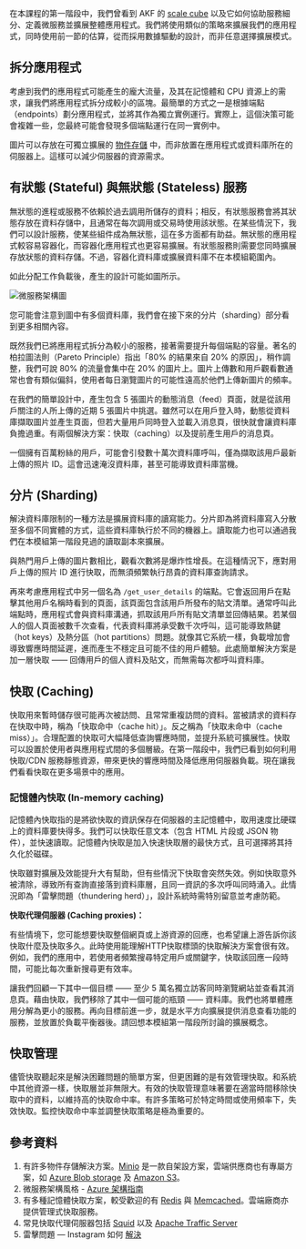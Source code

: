 在本課程的第一階段中，我們曾看到 AKF 的 [scale cube](https://akfpartners.com/growth-blog/scale-cube) 以及它如何協助服務細分、定義微服務並擴展整體應用程式。我們將使用類似的策略來擴展我們的應用程式，同時使用前一節的估算，從而採用數據驅動的設計，而非任意選擇擴展模式。

## 拆分應用程式

考慮到我們的應用程式可能產生的龐大流量，及其在記憶體和 CPU 資源上的需求，讓我們將應用程式拆分成較小的區塊。最簡單的方式之一是根據端點（endpoints）劃分應用程式，並將其作為獨立實例運行。實際上，這個決策可能會複雜一些，您最終可能會發現多個端點運行在同一實例中。

圖片可以存放在可獨立擴展的 [物件存儲](https://zh.wikipedia.org/wiki/Object_storage) 中，而非放置在應用程式或資料庫所在的伺服器上。這樣可以減少伺服器的資源需求。

## 有狀態 (Stateful) 與無狀態 (Stateless) 服務
<div class="callout callout-primary">
無狀態的進程或服務不依賴於過去調用所儲存的資料；相反，有狀態服務會將其狀態存放在資料存儲中，且通常在每次調用或交易時使用該狀態。在某些情況下，我們可以設計服務，使某些組件成為無狀態，這在多方面都有助益。無狀態的應用程式較容易容器化，而容器化應用程式也更容易擴展。有狀態服務則需要您同時擴展存放狀態的資料存儲。不過，容器化資料庫或擴展資料庫不在本模組範圍內。
</div>

<!--您可參考本模組的容器化章節 [這裡]()-->

如此分配工作負載後，產生的設計可能如圖所示。

![微服務架構圖](images/microservices.jpg)

您可能會注意到圖中有多個資料庫，我們會在接下來的分片（sharding）部分看到更多相關內容。

既然我們已將應用程式拆分為較小的服務，接著需要提升每個端點的容量。著名的柏拉圖法則（Pareto Principle）指出「80% 的結果來自 20% 的原因」，稍作調整，我們可說 80% 的流量會集中在 20% 的圖片上。圖片上傳數和用戶觀看數通常也會有類似偏斜，使用者每日瀏覽圖片的可能性遠高於他們上傳新圖片的頻率。

在我們的簡單設計中，產生包含 5 張圖片的動態消息（feed）頁面，就是從該用戶關注的人所上傳的近期 5 張圖片中挑選。雖然可以在用戶登入時，動態從資料庫擷取圖片並產生頁面，但若大量用戶同時登入並載入消息頁，很快就會讓資料庫負擔過重。有兩個解決方案：快取（caching）以及提前產生用戶的消息頁。

一個擁有百萬粉絲的用戶，可能會引發數十萬次資料庫呼叫，僅為擷取該用戶最新上傳的照片 ID。這會迅速淹沒資料庫，甚至可能導致資料庫當機。

## 分片 (Sharding)

解決資料庫限制的一種方法是擴展資料庫的讀寫能力。分片即為將資料庫寫入分散至多個不同實體的方式，這些資料庫執行於不同的機器上。讀取能力也可以通過我們在本模組第一階段見過的讀取副本來擴展。

與熱門用戶上傳的圖片數相比，觀看次數將是爆炸性增長。在這種情況下，應對用戶上傳的照片 ID 進行快取，而無須頻繁執行昂貴的資料庫查詢請求。

再來考慮應用程式中另一個名為 `/get_user_details` 的端點。它會返回用戶在點擊其他用戶名稱時看到的頁面，該頁面包含該用戶所發布的貼文清單。通常呼叫此端點時，應用程式會與資料庫溝通，抓取該用戶所有貼文清單並回傳結果。若某個人的個人頁面被數千次查看，代表資料庫將承受數千次呼叫，這可能導致熱鍵（hot keys）及熱分區（hot partitions）問題。就像其它系統一樣，負載增加會導致響應時間延遲，進而產生不穩定且可能不佳的用戶體驗。此處簡單解決方案是加一層快取 —— 回傳用戶的個人資料及貼文，而無需每次都呼叫資料庫。

## 快取 (Caching)

快取用來暫時儲存很可能再次被訪問、且常常重複訪問的資料。當被請求的資料存在快取中時，稱為「快取命中（cache hit）」。反之稱為「快取未命中（cache miss）」。合理配置的快取可大幅降低查詢響應時間，並提升系統可擴展性。快取可以設置於使用者與應用程式間的多個層級。在第一階段中，我們已看到如何利用快取/CDN 服務靜態資源，帶來更快的響應時間及降低應用伺服器負載。現在讓我們看看快取在更多場景中的應用。

### 記憶體內快取 (In-memory caching)

記憶體內快取指的是將欲快取的資訊保存在伺服器的主記憶體中，取用速度比硬碟上的資料庫要快得多。我們可以快取任意文本（包含 HTML 片段或 JSON 物件），並快速讀取。記憶體內快取是加入快速快取層的最快方式，且可選擇將其持久化於磁碟。

<div class="callout callout-danger">
快取雖對擴展及效能提升大有幫助，但有些情況下快取會突然失效。例如快取意外被清除，導致所有查詢直接落到資料庫層，且同一資訊的多次呼叫同時涌入。此情況即為「雷擊問題（thundering herd）」，設計系統時需特別留意並考慮防範。
</div>

**快取代理伺服器 (Caching proxies)：**

有些情境下，您可能想要快取整個網頁或上游資源的回應，也希望讓上游告訴你該快取什麼及快取多久。此時使用能理解HTTP快取標頭的快取解決方案會很有效。例如，我們的應用中，若使用者頻繁搜尋特定用戶或關鍵字，快取該回應一段時間，可能比每次重新搜尋更有效率。

讓我們回顧一下其中一個目標 —— 至少 5 萬名獨立訪客同時瀏覽網站並查看其消息頁。藉由快取，我們移除了其中一個可能的瓶頸 —— 資料庫。我們也將單體應用分解為更小的服務。再向目標前進一步，就是水平方向擴展提供消息查看功能的服務，並放置於負載平衡器後。請回想本模組第一階段所討論的擴展概念。

## 快取管理
<div class="callout callout-info">
儘管快取聽起來是解決困難問題的簡單方案，但更困難的是有效管理快取。和系統中其他資源一樣，快取層並非無限大。有效的快取管理意味著要在適當時間移除快取中的資料，以維持高的快取命中率。有許多策略可於特定時間或使用頻率下，失效快取。監控快取命中率並調整快取策略是極為重要的。
</div>

## 參考資料
1. 有許多物件存儲解決方案。[Minio](https://github.com/minio/minio) 是一款自架設方案，雲端供應商也有專屬方案，如 [Azure Blob storage](https://docs.microsoft.com/en-us/azure/storage/blobs/storage-blobs-introduction) 及 [Amazon S3](https://docs.aws.amazon.com/AmazonS3/latest/userguide/Welcome.html)。
2. 微服務架構風格 - [Azure 架構指南](https://docs.microsoft.com/en-us/azure/architecture/guide/architecture-styles/microservices)
3. 有多種記憶體快取方案，較受歡迎的有 [Redis](https://redis.io) 與 [Memcached](https://memcached.org)。雲端廠商亦提供管理式快取服務。
4. 常見快取代理伺服器包括 [Squid](https://www.squid-cache.org) 以及 [Apache Traffic Server](https://trafficserver.apache.org)
5. 雷擊問題 — Instagram 如何 [解決](https://instagram-engineering.com/thundering-herds-promises-82191c8af57d)
